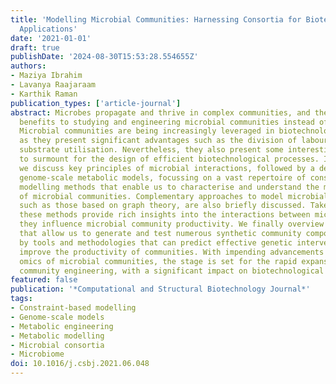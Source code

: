 ```yaml
---
title: 'Modelling Microbial Communities: Harnessing Consortia for Biotechnological
  Applications'
date: '2021-01-01'
draft: true
publishDate: '2024-08-30T15:53:28.554655Z'
authors:
- Maziya Ibrahim
- Lavanya Raajaraam
- Karthik Raman
publication_types: ['article-journal']
abstract: Microbes propagate and thrive in complex communities, and there are many
  benefits to studying and engineering microbial communities instead of single strains.
  Microbial communities are being increasingly leveraged in biotechnological applications,
  as they present significant advantages such as the division of labour and improved
  substrate utilisation. Nevertheless, they also present some interesting challenges
  to surmount for the design of efficient biotechnological processes. In this review,
  we discuss key principles of microbial interactions, followed by a deep dive into
  genome-scale metabolic models, focussing on a vast repertoire of constraint-based
  modelling methods that enable us to characterise and understand the metabolic capabilities
  of microbial communities. Complementary approaches to model microbial communities,
  such as those based on graph theory, are also briefly discussed. Taken together,
  these methods provide rich insights into the interactions between microbes and how
  they influence microbial community productivity. We finally overview approaches
  that allow us to generate and test numerous synthetic community compositions, followed
  by tools and methodologies that can predict effective genetic interventions to further
  improve the productivity of communities. With impending advancements in high-throughput
  omics of microbial communities, the stage is set for the rapid expansion of microbial
  community engineering, with a significant impact on biotechnological processes.
featured: false
publication: '*Computational and Structural Biotechnology Journal*'
tags:
- Constraint-based modelling
- Genome-scale models
- Metabolic engineering
- Metabolic modelling
- Microbial consortia
- Microbiome
doi: 10.1016/j.csbj.2021.06.048
---
```


